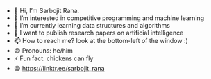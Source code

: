 - 👋 Hi, I’m Sarbojit Rana.
- 👀 I’m interested in competitive programming and machine learning
- 🌱 I’m currently learning data structures and algorithms
- 💞️ I want to publish research papers on artificial intelligence
- 📫 How to reach me? look at the bottom-left of the window :)
- 😄 Pronouns: he/him
- ⚡ Fun fact: chickens can fly
- 😁 https://linktr.ee/sarbojit_rana

<!---
sarbojitrana/sarbojitrana is a ✨ special ✨ repository because its `README.md` (this file) appears on your GitHub profile.
You can click the Preview link to take a look at your changes.
--->
